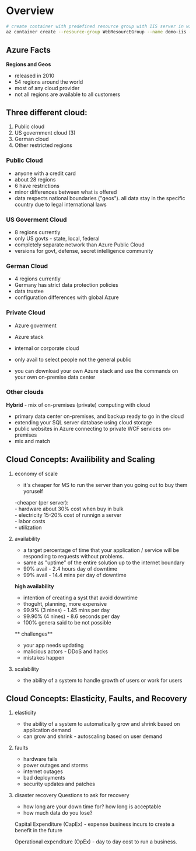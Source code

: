 # Overview

```bash
# create container with predefined resource group with IIS server in windows docker image
az container create --resource-group WebResourcEGroup --name demo-iis --os-type Windows --image mcr.microsoft.com/windows/servercore/iis:nanoserver --dns-name-label demoiisanhtest --ports 80
```

## Azure Facts 
**Regions and Geos**  
- released in 2010    
- 54 regions around the world    
- most of any cloud provider   
- not all regions are available to all customers  

## Three different cloud:  
1. Public cloud
2. US government cloud (3)
3. German cloud
4. Other restricted regions

### Public Cloud  
- anyone with a credit card  
- about 28 regions    
- 6 have restrictions  
- minor differences between what is offered   
- data respects national boundaries ("geos"). all data stay in the specific country due to legal international laws  

### US Goverment Cloud
- 8 regions currently  
- only US govts - state, local, federal  
- completely separate network than Azure Public Cloud 
- versions for govt, defense, secret intelligence community  

### German Cloud
- 4 regions currently 
- Germany has strict data protection policies
- data trustee
- configuration differences with global Azure

### Private Cloud 
- Azure goverment 
- Azure stack
- internal or corporate cloud
- only avail to select people not the general public

- you can download your own Azure stack and use the commands on your own on-premise data center   

### Other clouds  
**Hybrid** - mix of on-premises (private) computing with cloud  
- primary data center on-premises, and backup ready to go in the cloud  
- extending your SQL server database using cloud storage  
- public websites in Azure connecting to private WCF services on-premises
- mix and match   


## Cloud Concepts: Availibility and Scaling
1. economy of scale
	- it's cheaper for MS to run the server than you going out to buy them yoruself  

	-cheaper (per server):      
		- hardware about 30% cost when buy in bulk  
		- electricity 15-20% cost of runnign a server    
		- labor costs   
		- utilization    

2. availability 
	- a target percentage of time that your application / service will be responding to requests without problems. 
	- same as "uptime" of the entire solution up to the internet boundary 
	- 90% avail - 2.4 hours day of downtime  
	- 99% avail - 14.4 mins per day of downtime  

	**high availability** 

	- intention of creating a syst that avoid downtime
	- thoguht, planning, more expensive
	- 99.9% (3 nines) - 1.45 mins per day  
	- 99.90% (4 nines) - 8.6 seconds per day  
	- 100% genera said to be not possible

	** challenges**
	- your app needs updating
	- malicious actors - DDoS and hacks
	- mistakes happen

3. scalability
	- the ability of a system to handle growth of users or work for users

## Cloud Concepts: Elasticity, Faults, and Recovery
1. elasticity 
	- the ability of a system to automatically grow and shrink based on application demand  
	- can grow and shrink - autoscaling based on user demand  

2. faults
	- hardware fails
	- power outages and storms
	- internet outages
	- bad deployments
	- security updates and patches

3. disaster recovery 
	Questions to ask for recovery
	- how long are your down time for? how long is acceptable 
	- how much data do you lose?  

	Capital Expenditure (CapEx)  - expense business incurs to create a benefit in the future   

	Operational expenditure (OpEx) - day to day cost to run a business. 






